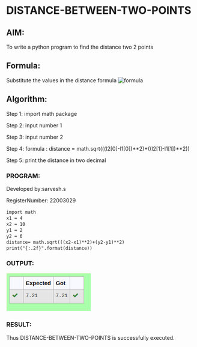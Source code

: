 # DISTANCE-BETWEEN-TWO-POINTS

## AIM:
To write a python program to find the distance two 2 points
## Formula:
Substitute the values in the distance formula  ![formula](./formula.JPG)
## Algorithm:
Step 1: import math package

Step 2: input number 1

Step 3: input number 2

Step 4: formula : distance = math.sqrt(((l2[0]-l1[0])**2)+((l2[1]-l1[1])**2))

Step 5: print the distance in two decimal
### PROGRAM:
Developed by:sarvesh.s

RegisterNumber: 22003029

```
import math
x1 = 4
x2 = 10
y1 = 2
y2 = 6
distance= math.sqrt(((x2-x1)**2)+(y2-y1)**2)
print("{:.2f}".format(distance))

```
  


### OUTPUT:
![output](./1.png)


### RESULT:
Thus DISTANCE-BETWEEN-TWO-POINTS is successfully executed.
